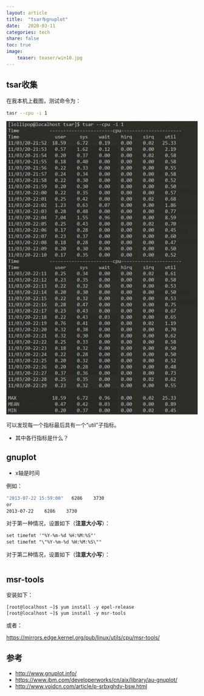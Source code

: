 ```yaml
---
layout: article
title:  "tsar与gnuplot"
date:   2020-03-11
categories: tech
share: false
toc: true
image:
    teaser: teaser/win10.jpg
---
```



## tsar收集

在我本机上截图，测试命令为：

```bash
tasr --cpu -i 1
```

![](./images/2020-03-11-22-31-49.png)

可以发现每一个指标最后具有一个“util”子指标。

- 其中各行指标是什么？

## gnuplot

- x轴是时间

例如：

```bash
"2013-07-22 15:59:00"   6286    3730
or
2013-07-22    6286    3730
```

对于第一种情况，设置如下（**注意大小写**）：

```txt
set timefmt '"%Y-%m-%d %H:%M:%S"'
set timefmt "\"%Y-%m-%d %H:%M:%S\""
```

对于第二种情况，设置如下（**注意大小写**）：

```txt

```

## msr-tools

安装如下：

```
[root@localhost ~]$ yum install -y epel-release
[root@localhost ~]$ yum install -y msr-tools
```

或者：

https://mirrors.edge.kernel.org/pub/linux/utils/cpu/msr-tools/

## 参考

- http://www.gnuplot.info/
- https://www.ibm.com/developerworks/cn/aix/library/au-gnuplot/
- http://www.voidcn.com/article/p-srbxghdv-bsw.html
